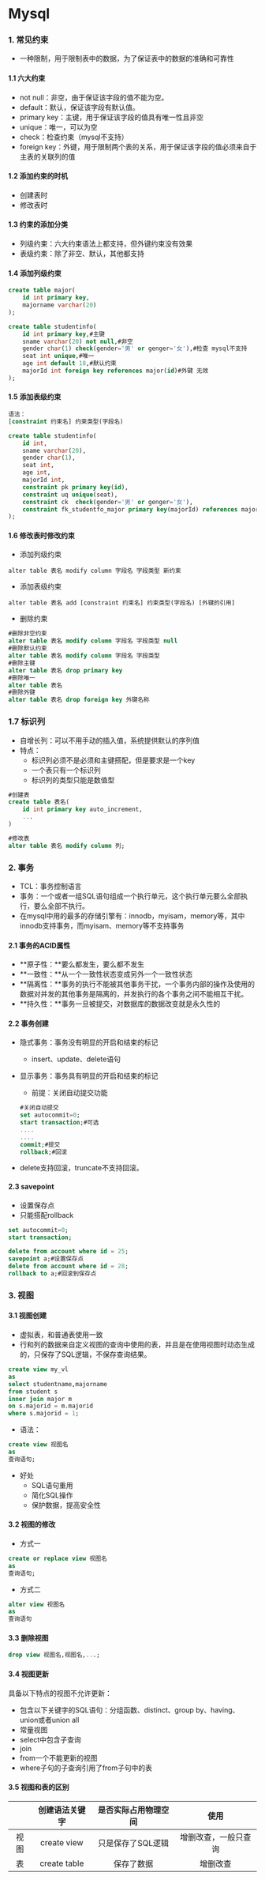 # Mysql

### 1. 常见约束

* 一种限制，用于限制表中的数据，为了保证表中的数据的准确和可靠性



#### 1.1 六大约束

* not null：非空，由于保证该字段的值不能为空。
* default：默认，保证该字段有默认值。
* primary key：主键，用于保证该字段的值具有唯一性且非空
* unique：唯一，可以为空
* check：检查约束（mysql不支持）
* foreign key：外键，用于限制两个表的关系，用于保证该字段的值必须来自于主表的关联列的值



#### 1.2 添加约束的时机

* 创建表时
* 修改表时



#### 1.3 约束的添加分类

* 列级约束：六大约束语法上都支持，但外键约束没有效果
* 表级约束：除了非空、默认，其他都支持



#### 1.4 添加列级约束

```sql
create table major(
	id int primary key,
    majorname varchar(20)
);

create table studentinfo(
	id int primary key,#主键
    sname varchar(20) not null,#非空
    gender char(1) check(gender='男' or genger='女'),#检查 mysql不支持
    seat int unique,#唯一
	age int default 18,#默认约束
    majorId int foreign key references major(id)#外键 无效
);

```



#### 1.5 添加表级约束

```sql
语法：
[constraint 约束名] 约束类型(字段名)

create table studentinfo(
	id int,
    sname varchar(20),
    gender char(1),
    seat int,
	age int,
    majorId int,
    constraint pk primary key(id),
    constraint uq unique(seat),    
    constraint ck  check(gender='男' or genger='女'),   
    constraint fk_studentfo_major primary key(majorId) references major(id)
);
```



#### 1.6 修改表时修改约束

* 添加列级约束

`alter table 表名 modify column 字段名 字段类型 新约束`

* 添加表级约束

`alter table 表名 add [constraint 约束名] 约束类型(字段名) [外键的引用]`

* 删除约束

```sql
#删除非空约束
alter table 表名 modify column 字段名 字段类型 null
#删除默认约束
alter table 表名 modify column 字段名 字段类型
#删除主键
alter table 表名 drop primary key
#删除唯一
alter table 表名
#删除外键
alter table 表名 drop foreign key 外键名称
```



### 1.7 标识列

* 自增长列：可以不用手动的插入值，系统提供默认的序列值
* 特点：
  * 标识列必须不是必须和主键搭配，但是要求是一个key
  * 一个表只有一个标识列
  * 标识列的类型只能是数值型

```sql
#创建表
create table 表名(
	id int primary key auto_increment,
    ...
)

#修改表
alter table 表名 modify column 列; 
```



### 2. 事务

* TCL：事务控制语言
* 事务：一个或者一组SQL语句组成一个执行单元，这个执行单元要么全部执行，要么全部不执行。
* 在mysql中用的最多的存储引擎有：innodb，myisam，memory等，其中innodb支持事务，而myisam、memory等不支持事务



#### 2.1 事务的ACID属性

* **原子性：**要么都发生，要么都不发生
* **一致性：**从一个一致性状态变成另外一个一致性状态
* **隔离性：**事务的执行不能被其他事务干扰，一个事务内部的操作及使用的数据对并发的其他事务是隔离的，并发执行的各个事务之间不能相互干扰。
* **持久性：**事务一旦被提交，对数据库的数据改变就是永久性的





#### 2.2 事务创建

* 隐式事务：事务没有明显的开启和结束的标记

  * insert、update、delete语句

* 显示事务：事务具有明显的开启和结束的标记

  * 前提：关闭自动提交功能

  ```sql
  #关闭自动提交
  set autocommit=0;
  start transaction;#可选
  ....
  ....
  commit;#提交
  rollback;#回滚
  ```

* delete支持回滚，truncate不支持回滚。



#### 2.3 savepoint

* 设置保存点
* 只能搭配rollback

```sql
set autocommit=0;
start transaction;

delete from account where id = 25;
savepoint a;#设置保存点
delete from account where id = 28;
rollback to a;#回滚到保存点

```





### 3. 视图

#### 3.1 视图创建

* 虚拟表，和普通表使用一致
* 行和列的数据来自定义视图的查询中使用的表，并且是在使用视图时动态生成的，只保存了SQL逻辑，不保存查询结果。

```sql
create view my_vl
as
select studentname,majorname
from student s
inner join major m
on s.majorid = m.majorid
where s.majorid = 1;
```

* 语法：

```sql
create view 视图名
as
查询语句;
```

* 好处
  * SQL语句重用
  * 简化SQL操作
  * 保护数据，提高安全性



#### 3.2 视图的修改

* 方式一

```sql
create or replace view 视图名
as 
查询语句;
```

* 方式二

```sql
alter view 视图名
as
查询语句
```



#### 3.3 删除视图

```sql
drop view 视图名,视图名,...;
```



#### 3.4 视图更新

具备以下特点的视图不允许更新：

* 包含以下关键字的SQL语句：分组函数、distinct、group by、having、union或者union all
* 常量视图
* select中包含子查询
* join
* from一个不能更新的视图
* where子句的子查询引用了from子句中的表





#### 3.5 视图和表的区别

|      | 创建语法关键字 | 是否实际占用物理空间 |         使用         |
| :--: | :------------: | :------------------: | :------------------: |
| 视图 |  create view   |  只是保存了SQL逻辑   | 增删改查，一般只查询 |
|  表  |  create table  |      保存了数据      |       增删改查       |

